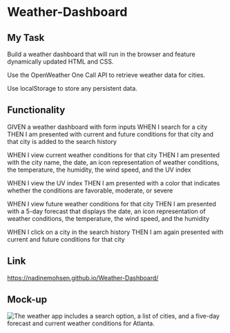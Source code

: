 # Weather-Dashboard

## My Task

 Build a weather dashboard that will run in the browser and feature dynamically updated HTML and CSS.

 Use the OpenWeather One Call API to retrieve weather data for cities. 
 
 Use localStorage to store any persistent data. 

 ## Functionality

GIVEN a weather dashboard with form inputs
WHEN I search for a city
THEN I am presented with current and future conditions for that city and that city is added to the search history

WHEN I view current weather conditions for that city
THEN I am presented with the city name, the date, an icon representation of weather conditions, the temperature, the humidity, the wind speed, and the UV index

WHEN I view the UV index
THEN I am presented with a color that indicates whether the conditions are favorable, moderate, or severe

WHEN I view future weather conditions for that city
THEN I am presented with a 5-day forecast that displays the date, an icon representation of weather conditions, the temperature, the wind speed, and the humidity

WHEN I click on a city in the search history
THEN I am again presented with current and future conditions for that city

## Link 

https://nadinemohsen.github.io/Weather-Dashboard/

## Mock-up 

![The weather app includes a search option, a list of cities, and a five-day forecast and current weather conditions for Atlanta.](./assets/images/Weather-Dashboard.gif)